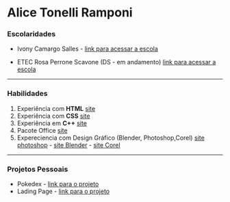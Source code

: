# Alice Tonelli Ramponi

### Escolaridades


+ Ivony Camargo Salles - 
[link para acessar a escola](https://www.facebook.com/EscolaIvony/)

+ ETEC Rosa Perrone Scavone (DS - em andamento) [link para acessar a escola](http://rosaperrone.com.br/)

---

### Habilidades

1. Experiência com __HTML__ [site](https://www.w3schools.com/html/default.asp)
2. Experiência com __CSS__
[site](https://www.w3schools.com/css/)
3. Experiência em __C++__ [site](https://www.embarcadero.com/br/products/cbuilder?gclid=EAIaIQobChMInKyM0pOh-AIViBXUAR2huQOPEAAYASAAEgKDyPD_BwE)
4. Pacote Office [site](https://www.microsoft.com/pt-br/microsoft-365/business/compare-all-microsoft-365-business-products-b?&ef_id=EAIaIQobChMIk4Ggv_Sq-AIVFD6RCh0BCA3WEAAYASAAEgL7iPD_BwE:G:s&OCID=AID2200006_SEM_EAIaIQobChMIk4Ggv_Sq-AIVFD6RCh0BCA3WEAAYASAAEgL7iPD_BwE:G:s&lnkd=Google_O365SMB_Brand&gclid=EAIaIQobChMIk4Ggv_Sq-AIVFD6RCh0BCA3WEAAYASAAEgL7iPD_BwE)
5. Expereciencia com Design Gráfico (Blender, Photoshop,Corel) [site photoshop](https://www.adobe.com/br/products/photoshop.html?sdid=KQPOM&mv=search&ef_id=2386c6db7aa4127781c8a47c141dc395:G:s&s_kwcid=AL!3085!10!79302457792743!79302288716688&msclkid=2386c6db7aa4127781c8a47c141dc395) - [site Blender](https://www.blender.org/) - [site Corel](https://www.corel.com/br/)

---

### Projetos Pessoais

+ Pokedex - 
[link para o projeto](https://alice760.github.io/pokedex/)
+ Lading Page - [link para o projeto](https://alice760.github.io/lading-page/)
 
 
